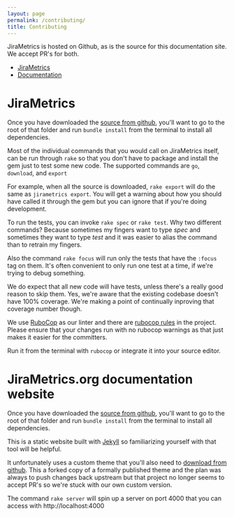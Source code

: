 ```yaml
---
layout: page
permalink: /contributing/
title: Contributing
---
```


JiraMetrics is hosted on Github, as is the source for this documentation site. We accept PR's for both.

* [JiraMetrics](https://github.com/mikebowler/jirametrics)
* [Documentation](https://github.com/mikebowler/jekyll_jirametrics)

# JiraMetrics

Once you have downloaded the [source from github](https://github.com/mikebowler/jirametrics), you'll want to go to the root of that folder and run `bundle install` from the terminal to install all dependencies.

Most of the individual commands that you would call on JiraMetrics itself, can be run through `rake` so that you don't have to package and install the gem just to test some new code. The supported commands are `go`, `download`, and `export`

For example, when all the source is downloaded, `rake export` will do the same as `jirametrics export`. You will get a warning about how you should have called it through the gem but you can ignore that if you're doing development.

To run the tests, you can invoke `rake spec` or `rake test`. Why two different commands? Because sometimes my fingers want to type _spec_ and sometimes they want to type _test_ and it was easier to alias the command than to retrain my fingers.

Also the command `rake focus` will run only the tests that have the `:focus` tag on them. It's often convenient to only run one test at a time, if we're trying to debug something.

We do expect that all new code will have tests, unless there's a really good reason to skip them. Yes, we're aware that the existing codebase doesn't have 100% coverage. We're making a point of continually inproving that coverage number though.

We use [RuboCop](https://rubocop.org) as our linter and there are [rubocop rules](https://github.com/mikebowler/jirametrics/blob/main/.rubocop.yml) in the project. Please ensure that your changes run with no rubocop warnings as that just makes it easier for the committers.

Run it from the terminal with `rubocop` or integrate it into your source editor.

# JiraMetrics.org documentation website

Once you have downloaded the [source from github](https://github.com/mikebowler/jekyll_jirametrics), you'll want to go to the root of that folder and run `bundle install` from the terminal to install all dependencies.

This is a static website built with [Jekyll](https://jekyllrb.com) so familiarizing yourself with that tool will be helpful.

It unfortunately uses a custom theme that you'll also need to [download from github](https://github.com/mikebowler/so-simple-theme). This a forked copy of a formally published theme and the plan was always to push changes back upstream but that project no longer seems to accept PR's so we're stuck with our own custom version.

The command `rake server` will spin up a server on port 4000 that you can access with http://localhost:4000
